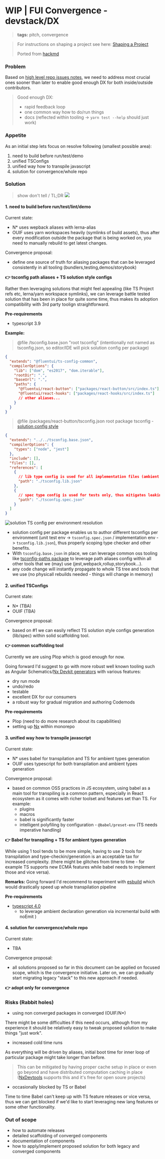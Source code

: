 # WIP | FUI Convergence - devstack/DX

> **tags:** pitch, convergence

> For instructions on shaping a project see here: [Shaping a Project](/kX02SXVbS6KzMOQd56i6Cg)
>
> Ported from [hackmd](https://hackmd.io/MiS9ISfjRXqmd6XmxpyMaA)

### Problem

Based on [high level repo issues notes](https://hackmd.io/0TIUjU8_T1Ga2Wjez4IiSQ), we need to address most crucial ones sooner than later to enable good enough DX for both inside/outside contributors.

> Good enough DX:
>
> - rapid feedback loop
> - one common way how to do/run things
> - docs (reflected within tooling -> `yarn test --help` should just work)

### Appetite

As an initial step lets focus on resolve following (smallest possible area):

1. need to build before run/test/demo
1. unified TSConfigs
1. unified way how to transpile javascript
1. solution for convergence/whole repo

### Solution

> show don't tell / TL;DR
> ![](https://i.imgur.com/bDwWu9v.png)

#### 1. need to build before run/test/lint/demo

Current state:

- N\* uses wepback aliases with lerna-alias
- OUIF uses yarn workspaces heavily (symlinks of build assets), thus after every modification outside the package that is being worked on, you need to manually rebuild to get latest changes.

Convergence proposal:

- define one source of truth for aliasing packages that can be leveraged consistently in all tooling (bundlers,testing,demos/storybook)

**👉 tsconfig path aliases + TS solution style configs**

Rather then leveraging solutions that might feel appealing (like TS Project refs etc, lerna/yarn workspace symlinks), we can leverage battle tested solution that has been in place for quite some time, thus makes its adoption compatibility with 3rd party toolign straightforward.

**Pre-requirements**

- typescript 3.9

**Example:**

> @file /tsconfig.base.json
> "root tsconfig" (intentionally not named as tsconfig.json, so editor/IDE will pick solution config per package)

```json
{
  "extends": "@fluentui/ts-config-common",
  "compilerOptions": {
    "lib": ["dom", "es2017", "dom.iterable"],
    "rootDir": ".",
    "baseUrl": ".",
    "paths": {
      "@fluentui/react-button": ["packages/react-button/src/index.ts"],
      "@fluentui/react-hooks": ["packages/react-hooks/src/index.ts"]
      // other aliases...
    }
  }
}
```

> @file /packages/react-button/tsconfig.json
> root package tsconfig - [solution config style](https://devblogs.microsoft.com/typescript/announcing-typescript-3-9/#solution-style-tsconfig)

```json
{
  "extends": "../../tsconfig.base.json",
  "compilerOptions": {
    "types": ["node", "jest"]
  },
  "include": [],
  "files": [],
  "references": [
    {
      // lib type config is used for all implementation files (ambient types generation)
      "path": "./tsconfig.lib.json"
    },
    {
      // spec type config is used for tests only, thus mitigates leaking globals into implementation etc. This is not used for prod builds
      "path": "./tsconfig.spec.json"
    }
  ]
}
```

![solution TS config per environment resolution](https://i.imgur.com/U58q2Ed.png)

- solution config per package enables us to author different tsconfigs per environment (unit test env -> `tsconfig.spec.json` / implementation env -> `tsconfig.lib.json`), thus properly scoping type checker and other benefits.
- With `tsconfig.base.json` in place, we can leverage common oss tooling like [tsconfig-paths package](https://github.com/dividab/tsconfig-paths#readme) to leverage path aliases config within all other tools that we (may) use (jest,webpack,rollup,storybook...).
- any code change will instantly propagate to whole TS tree and tools that we use (no physicall rebuilds needed - things will change in memory)

#### 2. unified TSConfigs

Current state:

- N\* (TBA)
- OUIF (TBA)

Convergence proposal:

- based on #1 we can easily reflect TS solution style configs generation (lib/spec) within solid scaffolding tool.

**👉 common scaffolding tool**

Currently we are using Plop which is good enough for now.

Going forward I'd suggest to go with more robust well known tooling such as Angular Schematics/[Nx Devkit generators](https://nx.dev/latest/react/core-concepts/nx-devkit#generators) with various features:

- dry run mode
- undo/redo
- testable
- excellent DX for our consumers
- a robust way for gradual migration and authoring Codemods

**Pre-requirements**

- Plop (need to do more research about its capabilities)
- setting up [Nx](https://nx.dev/) within monorepo

#### 3. unified way how to transpile javascript

Current state:

- N\* uses babel for transpilation and TS for ambient types generation
- OUIF uses typescript for both transpilation and ambient types generation

Convergence proposal:

- based on common OSS practices in JS ecosystem, using babel as a main tool for transpiling is a common pattern, especially in React ecosystem as it comes with richer toolset and features set than TS. For example:
  - plugins
  - macros
  - babel is significantly faster
  - intelligent polyfiling by configuration - `@babel/preset-env` (TS needs imperative handling)

**👉 Babel for transpiling + TS for ambient types generation**

While using 1 tool tends to be more simple, having to use 2 tools for transpilation and type-checkin/generation is an acceptable tax for increased complexity. (there might be glitches from time to time - for example TS supports new ECMA features while babel needs to implement those and vice versa).

**Remarks:**
Going forward I'd recommend to experiment with [esbuild](https://esbuild.github.io/) which would drastically speed up whole transpilation pipeline

**Pre-requirements**

- [typescript 4.0](https://www.typescriptlang.org/docs/handbook/release-notes/typescript-4-0.html#--incremental-with---noemit)
  - to leverage ambient declaration generation via incremental build with noEmit )

#### 4. solution for convergence/whole repo

Current state:

- TBA

Convergence proposal:

- all solutions proposed so far in this document can be applied on focused scope, which is the convergence initiative. Later on, we can gradually start migrating legacy "stack" to this new approach if needed.

**👉 adopt only for convergence**

### Risks (Rabbit holes)

- using non converged packages in converged (OUIF/N\*)

There might be some difficulties if this need occurs, although from my experience it should be relatively easy to tweak proposed solution to make things "just work".

- increased cold time runs

As everything will be driven by aliases, initial boot time for inner loop of particular package might take longer than before.

> This can be mitigated by having proper cache setup in place or even go beyond and have distributed computation caching in place ([NxDevtools](https://nx.dev/) supports this and it's free for open soure projects)

- occasionally blocked by TS or Babel

Time to time Babel can't keep up with TS feature releases or vice versa, thus we can get blocked if we'd like to start leveraging new lang features or some other functionality.

### Out of scope

- how to automate releases
- detailed scaffolding of converged components
- documentation of components
- how to apply/implement proposed solution for both legacy and converged components
